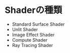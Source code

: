 # Shaderの種類

* Standard Surface Shader
* Unlit Shader
* Image Effect Shader
* Compute Shader
* Ray Tracing Shader


